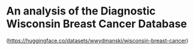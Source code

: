# An analysis of the Diagnostic Wisconsin Breast Cancer Database 

(https://huggingface.co/datasets/wwydmanski/wisconsin-breast-cancer)

